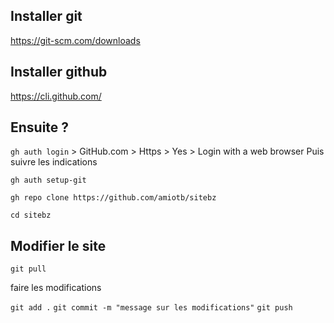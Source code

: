 
## Installer git

https://git-scm.com/downloads

## Installer github

https://cli.github.com/

## Ensuite ?

`gh auth login`
\> GitHub.com
\> Https
\> Yes
\> Login with a web browser
Puis suivre les indications

`gh auth setup-git`

`gh repo clone https://github.com/amiotb/sitebz`

`cd sitebz`

## Modifier le site

`git pull` 

faire les modifications

`git add .`
`git commit -m "message sur les modifications"`
`git push`